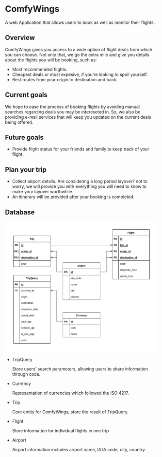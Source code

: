 # ComfyWings
A web Application that allows users to book as well as monitor their flights. 

## Overview
ComfyWings gives you access to a wide option of flight deals from which you can choose. Not only that, we go the extra mile and give you details about the flights you will be booking, such as:
* Most recommended flights. 
* Cheapest deals or most expesive, if you're looking to spoil yourself.
* Best routes from your origin to destination and back. 

## Current goals
We hope to ease the process of booking flights by avoiding manual searches regarding deals you may be intereseted in. So, we also be providing e-mail services that will keep you updated on the current deals being offered. 

## Future goals
* Provide flight status for your friends and family to keep track of your flight.

## Plan your trip
* Collect airport details. Are considering a long period layover? not to worry, we will provide you with everything you will need to know to make your layover worthwhile.
* An itinerary will be provided after your booking is completed.


## Database

![](/assets/images/ComfyWings_DB.png)

* TripQuery

  Store users' search parameters, allowing users to share information through code.

* Currency

  Representation of currencies which followed the ISO 4217.

* Trip

  Core entity for ComfyWings, store the result of TripQuery.

* Flight

  Store information for individual flights in one trip

* Airport

  Airport information includes airport name, IATA code, city, country.
